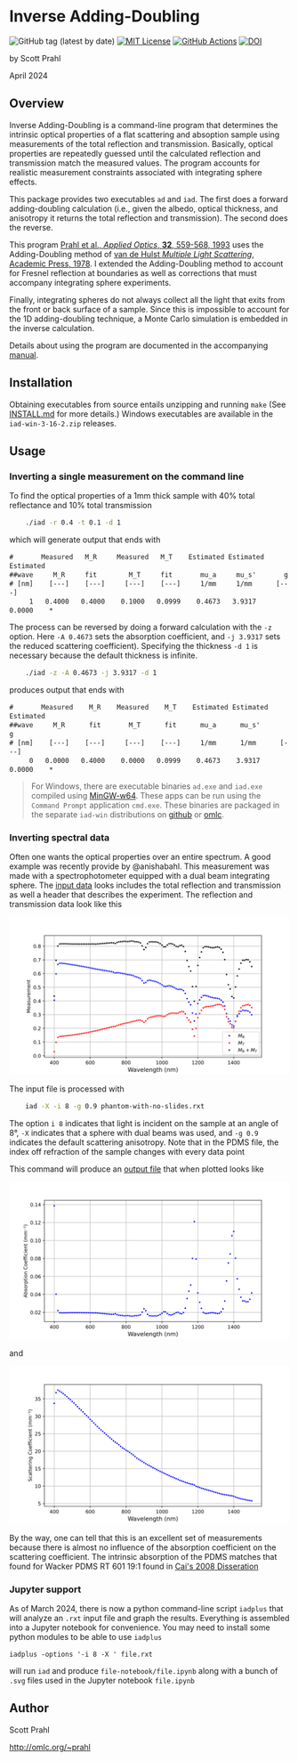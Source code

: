 # Inverse Adding-Doubling

![GitHub tag (latest by date)](https://img.shields.io/github/v/tag/scottprahl/iad?label=latest)
[![MIT License](https://img.shields.io/badge/MIT-license-yellow.svg)](https://github.com/scottprahl/miepython/blob/master/LICENSE.txt)
[![GitHub Actions](https://github.com/scottprahl/iad/actions/workflows/make.yml/badge.svg)](https://github.com/scottprahl/iad/actions/workflows/make.yml)
[![DOI](https://zenodo.org/badge/102147394.svg)](https://zenodo.org/badge/latestdoi/102147394)

by Scott Prahl

April 2024

## Overview

Inverse Adding-Doubling is a command-line program that determines the intrinsic optical properties of a flat scattering and absoption sample using measurements of the total reflection and transmission.  Basically, optical properties are repeatedly guessed until the calculated reflection and transmission match the measured values. The program accounts
for realistic measurement constraints associated with integrating sphere effects.

This package provides two executables `ad` and `iad`.  The first does a forward adding-doubling calculation (i.e., given the albedo, optical thickness, and anisotropy it returns the total reflection and transmission).  The second does the reverse.

This program [Prahl et al., *Applied Optics*, **32**, 559-568, 1993](https://omlc.org/~prahl/pubs/pdfx/prahl93a.pdf) uses the Adding-Doubling method of [van de Hulst *Multiple Light Scattering*, Academic Press, 1978](https://www.amazon.com/Multiple-Light-Scattering-Formulas-Applications-ebook/dp/B01D4CMF80).  I extended the Adding-Doubling method to account for Fresnel reflection at boundaries as well as corrections that must accompany integrating sphere experiments.

Finally, integrating spheres do not always collect all the light that exits from the front or back surface of a sample.  Since this is impossible to account for the 1D adding-doubling technique, a Monte Carlo simulation is embedded in the inverse calculation.

Details about using the program are documented in the accompanying [manual](/doc/manual.pdf).

## Installation

Obtaining executables from source entails unzipping and running `make` (See
[INSTALL.md](/INSTALL.md) for more details.) Windows executables are available
in the `iad-win-3-16-2.zip` releases.

## Usage

### Inverting a single measurement on the command line

To find the optical properties of a 1mm thick sample with 40% total reflectance and 10% total transmission

```bash
    ./iad -r 0.4 -t 0.1 -d 1
```

which will generate output that ends with

```
#       Measured   M_R     Measured   M_T    Estimated Estimated Estimated
##wave     M_R     fit        M_T     fit       mu_a     mu_s'       g    
# [nm]    [---]    [---]     [---]    [---]     1/mm     1/mm      [---]  
     1   0.4000   0.4000    0.1000   0.0999    0.4673   3.9317    0.0000    *
```

The process can be reversed by doing a forward calculation with the `-z` option.  Here `-A 0.4673` sets the absorption coefficient, and `-j 3.9317` sets the reduced scattering coefficient).  Specifying the thickness `-d 1` is necessary because the default
thickness is infinite.


```bash
    ./iad -z -A 0.4673 -j 3.9317 -d 1
```

produces output that ends with

```
#       Measured    M_R    Measured    M_T    Estimated Estimated Estimated
##wave     M_R      fit       M_T      fit      mu_a      mu_s'       g    
# [nm]    [---]    [---]     [---]    [---]     1/mm      1/mm      [---]  
     0   0.0000   0.4000    0.0000   0.0999    0.4673    3.9317     0.0000    * 
```

> For Windows, there are executable binaries `ad.exe` and `iad.exe` compiled using [MinGW-w64](https://mingw-w64.org/doku.php).  These apps can be run using the `Command Prompt` application `cmd.exe`.  These binaries are packaged in the separate `iad-win` distributions on [github](https://github.com/scottprahl/iad/releases) or [omlc](https://omlc.org/software/iad/).

### Inverting spectral data

Often one wants the optical properties over an entire spectrum.  A good example was
recently provide by @anishabahl.  This measurement was made with a spectrophotometer 
equipped with a dual beam integrating sphere.  The [input data](https://github.com/scottprahl/iad/blob/master/docs/phantom-with-no-slides.rxt) looks includes the total reflection and transmission as well a header that describes the
experiment.  The reflection and transmission data look like this

![r and t graph](https://github.com/scottprahl/iad/blob/master/docs/phantom-with-no-slides-RTU.svg)

The input file is processed with

```bash
    iad -X -i 8 -g 0.9 phantom-with-no-slides.rxt
```

The option `i 8` indicates that light is incident on the sample at an angle of 8°, `-X` indicates that a sphere with dual beams was used, and `-g 0.9` indicates  the default
scattering anisotropy.  Note that in the PDMS file, the index off refraction of the
sample changes with every data point

This command will produce an [output file](https://github.com/scottprahl/iad/blob/master/docs/phantom-with-no-slides.txt) that when plotted looks like

![calculated mua](https://github.com/scottprahl/iad/blob/master/docs/phantom-with-no-slides-mua.svg)

and

![calculated mus](https://github.com/scottprahl/iad/blob/master/docs/phantom-with-no-slides-mus.svg)

By the way, one can tell that this is an excellent set of measurements because there is
almost no influence of the absorption coefficient on the scattering coefficient.  The 
intrinsic absorption of the PDMS matches that found for Wacker PDMS RT 601 19:1 found in [Cai's 2008 Disseration](https://dx.doi.org/10.17877/DE290R-8242)
 
### Jupyter support

As of March 2024, there is now a python command-line script `iadplus` that will analyze an `.rxt` input file and graph the results.  Everything is assembled into a Jupyter notebook for convenience.  You may need to install some python modules to be able to use `iadplus`

    iadplus -options '-i 8 -X ' file.rxt

will run `iad` and produce `file-notebook/file.ipynb` along with a bunch of `.svg` files used in the Jupyter notebook  `file.ipynb`

## Author

Scott Prahl

http://omlc.org/~prahl
